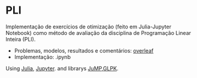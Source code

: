 # PLI
Implementação  de exercícios de otimização (feito em Julia-Jupyter Notebook) como método de avaliação da disciplina de Programação Linear Inteira (PLI).

- Problemas, modelos, resultados e comentários: [overleaf](https://www.overleaf.com/read/tsdqcgpzdyhg#b4aa41)
- Implementação: .ipynb

Using [Julia](https://julialang.org/downloads/), [Jupyter](https://jupyter.org/install).
and librarys [JuMP](https://jump.dev/JuMP.jl/stable/installation/),[GLPK](https://github.com/jump-dev/GLPK.jl).
